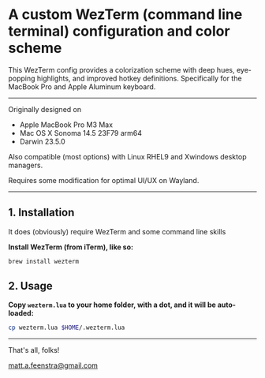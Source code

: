 # A custom WezTerm (command line terminal) configuration and color scheme

This WezTerm config provides a colorization scheme with deep hues, eye-popping highlights, and improved hotkey definitions. Specifically for the MacBook Pro and Apple Aluminum keyboard.

-----

Originally designed on
- Apple MacBook Pro M3 Max
- Mac OS X Sonoma 14.5 23F79 arm64
- Darwin 23.5.0

Also compatible (most options) with Linux RHEL9 and Xwindows desktop managers.

Requires some modification for optimal UI/UX on Wayland.

-----

## 1. Installation

It does (obviously) require WezTerm and some command line skills

__Install WezTerm (from iTerm), like so:__

```sh
brew install wezterm
```

## 2. Usage

__Copy `wezterm.lua` to your home folder, with a dot, and it will be auto-loaded:__

```sh
cp wezterm.lua $HOME/.wezterm.lua
```

-----

That's all, folks!

<matt.a.feenstra@gmail.com>
